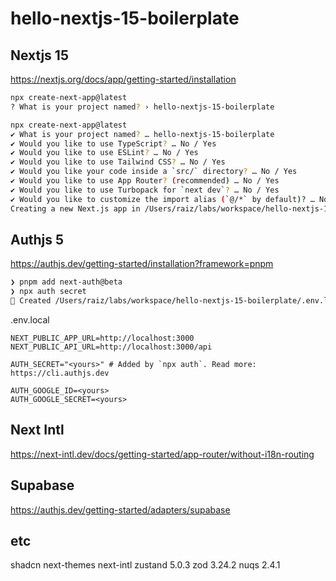 # hello-nextjs-15-boilerplate

## Nextjs 15

https://nextjs.org/docs/app/getting-started/installation

```bash
npx create-next-app@latest
? What is your project named? › hello-nextjs-15-boilerplate

npx create-next-app@latest
✔ What is your project named? … hello-nextjs-15-boilerplate
✔ Would you like to use TypeScript? … No / Yes
✔ Would you like to use ESLint? … No / Yes
✔ Would you like to use Tailwind CSS? … No / Yes
✔ Would you like your code inside a `src/` directory? … No / Yes
✔ Would you like to use App Router? (recommended) … No / Yes
✔ Would you like to use Turbopack for `next dev`? … No / Yes
✔ Would you like to customize the import alias (`@/*` by default)? … No / Yes
Creating a new Next.js app in /Users/raiz/labs/workspace/hello-nextjs-15-boilerplate.
```

## Authjs 5

https://authjs.dev/getting-started/installation?framework=pnpm

```bash
❯ pnpm add next-auth@beta
❯ npx auth secret
📝 Created /Users/raiz/labs/workspace/hello-nextjs-15-boilerplate/.env.local with `AUTH_SECRET`.

```

.env.local

```
NEXT_PUBLIC_APP_URL=http://localhost:3000
NEXT_PUBLIC_API_URL=http://localhost:3000/api

AUTH_SECRET="<yours>" # Added by `npx auth`. Read more: https://cli.authjs.dev

AUTH_GOOGLE_ID=<yours>
AUTH_GOOGLE_SECRET=<yours>
```

## Next Intl

https://next-intl.dev/docs/getting-started/app-router/without-i18n-routing

## Supabase

https://authjs.dev/getting-started/adapters/supabase




## etc

shadcn
next-themes
next-intl
zustand 5.0.3
zod 3.24.2
nuqs 2.4.1
